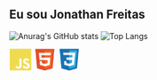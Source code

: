 ## Eu sou Jonathan Freitas
![Anurag's GitHub stats](https://github-readme-stats.vercel.app/api?username=jonathanfrei3&show_icons=true&theme=dracula)
![Top Langs](https://github-readme-stats.vercel.app/api/top-langs/?username=jonathanfrei3&layout=compact&langs_count=16&theme=dracula) 

<p>
<a >
		<img alt="jhon-js" src="https://raw.githubusercontent.com/devicons/devicon/master/icons/javascript/javascript-plain.svg" style="max-width:100%;" width="40" heigth="30" align="middle">
</a>
      <a><a/>
<a >
		<img alt="jhon-html" src="https://raw.githubusercontent.com/devicons/devicon/master/icons/html5/html5-original.svg" style="max-width:100%;" width="40" heigth="30" align="middle">
</a>
     <a><a/>
<a >
		<img alt="jhon-CSS" src="https://raw.githubusercontent.com/devicons/devicon/master/icons/css3/css3-original.svg" style="max-width:100%;" width="40" heigth="30" align="middle">
</a>
<p/>



<!--p align="left"> <img src="https://komarev.com/ghpvc/username=jonathanfrei3" alt="Hérika=jonathanfrei3"/><p/>


**jonathanfrei3/jonathanfrei3** is a ✨ _special_ ✨ repository because its `README.md` (this file) appears on your GitHub profile.
<a href="https://www.linkedin.com/in/jonathanfrei3/" target="_blank">
						<img   src="https://devicons.dev/devicon.git/icons/linkein/linkein-original.svg">
</a>
<a href="https://www.facebook.com/jonathan.freitas.79/" target="_blank">
						<img   src="https://cdn.jsdelivr.net/gh/devicons/devicon@v2.11.0/devicon.min.css">
</a>
<a href="https://www.instagram.com/jonathanr_freitas/" target="_blank">
						<img   src="https://cdn.jsdelivr.net/gh/devicons/devicon@v2.11.0/devicon.min.css">
</a-->

